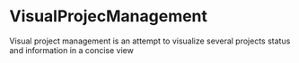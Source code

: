 # VisualProjecManagement

Visual project management is an attempt to visualize several projects status and information in a concise view
